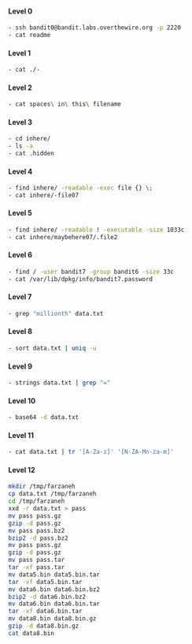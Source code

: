 #### Level 0

```sh
- ssh bandit0@bandit.labs.overthewire.org -p 2220
- cat readme
```

#### Level 1

```sh
- cat ./-
```

#### Level 2

```sh
- cat spaces\ in\ this\ filename
```

#### Level 3

```sh
- cd inhere/
- ls -a
- cat .hidden
```

#### Level 4

```sh
- find inhere/ -readable -exec file {} \;
- cat inhere/-file07
```

#### Level 5

```sh
- find inhere/ -readable ! -executable -size 1033c
- cat inhere/maybehere07/.file2
```

#### Level 6

```sh
- find / -user bandit7 -group bandit6 -size 33c
- cat /var/lib/dpkg/info/bandit7.password
```

#### Level 7

```sh
- grep "millionth" data.txt
```

#### Level 8

```sh
- sort data.txt | uniq -u
```

#### Level 9

```sh
- strings data.txt | grep "="
```

#### Level 10

```sh
- base64 -d data.txt
```

#### Level 11

```sh
- cat data.txt | tr '[A-Za-z]' '[N-ZA-Mn-za-m]'
```

#### Level 12

```sh
mkdir /tmp/farzaneh
cp data.txt /tmp/farzaneh
cd /tmp/farzaneh
xxd -r data.txt > pass
mv pass pass.gz
gzip -d pass.gz
mv pass pass.bz2
bzip2 -d pass.bz2
mv pass pass.gz
gzip -d pass.gz
mv pass pass.tar
tar -xf pass.tar
mv data5.bin data5.bin.tar
tar -xf data5.bin.tar
mv data6.bin data6.bin.bz2
bzip2 -d data6.bin.bz2
mv data6.bin data6.bin.tar
tar -xf data6.bin.tar
mv data8.bin data8.bin.gz
gzip -d data8.bin.gz
cat data8.bin
```
